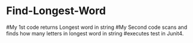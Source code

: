 # Find-Longest-Word
#My 1st code returns Longest word in string
#My Second code scans and finds how many letters in longest word in string
#executes test in Junit4.
